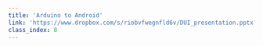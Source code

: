 ```yaml
---
title: 'Arduino to Android'
link: 'https://www.dropbox.com/s/riobvfwegnfld6v/DUI_presentation.pptx?dl=0'
class_index: 8
---
```

